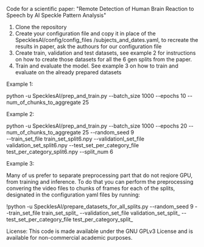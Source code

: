 Code for a scientific paper: "Remote Detection of Human Brain Reaction to Speech by AI Speckle Pattern Analysis"

1. Clone the repository
2. Create your configuration file and copy it in place of the SpecklesAI/config/config_files
/subjects_and_dates.yaml, to recreate the results in paper, ask the authours for our configuration file
3. Create train, validation and test datasets, see example 2 for instructions on how to create those datasets for all the 6 gen splits from the paper.
4. Train and evaluate the model. See example 3 on how to train and evaluate on the already prepared datasets
   

Example 1:

python -u SpecklesAI/prep_and_train.py --batch_size 1000 --epochs 10 --num_of_chunks_to_aggregate 25

Example 2:

python -u SpecklesAI/prep_and_train.py --batch_size 1000 --epochs 20 --num_of_chunks_to_aggregate 25 --random_seed 9  
  --train_set_file train_set_split6.npy --validationl_set_file validation_set_split6.npy --test_set_per_category_file test_per_category_split6.npy --split_num 6

Example 3:

Many of us prefer to separate preprocessing part that do not reqiore GPU, from training and inference.
To do that you can perform the preprocessing convering the video files to chunks of frames for each of the splits, designated in the configuration yaml files by running:

!python -u SpecklesAI/prepare_datasets_for_all_splits.py --random_seed 9  --train_set_file train_set_split_ --validation_set_file validation_set_split_ --test_set_per_category_file test_per_category_split_

License:
This code is made available under the GNU GPLv3 License and is available for non-commercial academic purposes.
